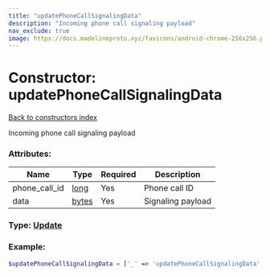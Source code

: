 ```yaml
---
title: "updatePhoneCallSignalingData"
description: "Incoming phone call signaling payload"
nav_exclude: true
image: https://docs.madelineproto.xyz/favicons/android-chrome-256x256.png
---
```

# Constructor: updatePhoneCallSignalingData  
[Back to constructors index](/API_docs/constructors/index.html)



Incoming phone call signaling payload

### Attributes:

| Name     |    Type       | Required | Description |
|----------|---------------|----------|-------------|
|phone\_call\_id|[long](/API_docs/types/long.html) | Yes|Phone call ID|
|data|[bytes](/API_docs/types/bytes.html) | Yes|Signaling payload|



### Type: [Update](/API_docs/types/Update.html)


### Example:

```php
$updatePhoneCallSignalingData = ['_' => 'updatePhoneCallSignalingData', 'phone_call_id' => long, 'data' => 'bytes'];
```  
